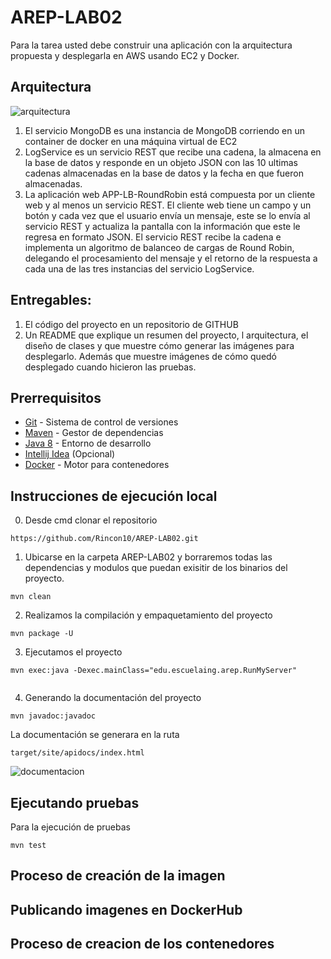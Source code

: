 # AREP-LAB02

Para la tarea usted debe construir una aplicación con la arquitectura propuesta y desplegarla en AWS usando EC2 y Docker.

## Arquitectura

<img src="https://github.com/Rincon10/AREP-LAB02/blob/master/resources/images/Arquitectura.jpg" alt="arquitectura" />


1. El servicio MongoDB es una instancia de MongoDB corriendo en un container de docker en una máquina virtual de EC2
2. LogService es un servicio REST que recibe una cadena, la almacena en la base de datos y responde en un objeto JSON con las 10 ultimas cadenas almacenadas en la base de datos y la fecha en que fueron almacenadas.
3. La aplicación web APP-LB-RoundRobin está compuesta por un cliente web y al menos un servicio REST. El cliente web tiene un campo y un botón y cada vez que el usuario envía un mensaje, este se lo envía al servicio REST y actualiza la pantalla con la información que este le regresa en formato JSON. El servicio REST recibe la cadena e implementa un algoritmo de balanceo de cargas de Round Robin, delegando el procesamiento del mensaje y el retorno de la respuesta a cada una de las tres instancias del servicio LogService.
 
## Entregables:

1. El código del proyecto en un repositorio de GITHUB
2. Un README que explique un resumen del proyecto, l arquitectura, el diseño de clases y que muestre cómo generar las imágenes para desplegarlo. Además que muestre imágenes de cómo quedó desplegado cuando hicieron las pruebas.



## **Prerrequisitos**

-   [Git](https://git-scm.com/downloads) - Sistema de control de versiones
-   [Maven](https://maven.apache.org/download.cgi) - Gestor de dependencias
-   [Java 8](https://www.java.com/download/ie_manual.jsp) - Entorno de desarrollo
-   [Intellij Idea](https://www.jetbrains.com/es-es/idea/download/) (Opcional)
-   [Docker](https://www.docker.com/get-started) -  Motor para contenedores


## **Instrucciones de ejecución local**

0. Desde cmd clonar el repositorio

```git
https://github.com/Rincon10/AREP-LAB02.git
```


1. Ubicarse en la carpeta AREP-LAB02 y borraremos todas las dependencias y modulos que puedan exisitir de los binarios del proyecto.
```maven
mvn clean
```

2. Realizamos la compilación y empaquetamiento del proyecto
```maven
mvn package -U
```

3. Ejecutamos el proyecto
```maven
mvn exec:java -Dexec.mainClass="edu.escuelaing.arep.RunMyServer"
```

<img src="" />




4. Generando la documentación del proyecto
```mvn
mvn javadoc:javadoc
```
La documentación se generara en la ruta
```
target/site/apidocs/index.html
```

<img src="" alt="documentacion" />

<br />


## **Ejecutando pruebas**
Para la ejecución de pruebas

```mvn
mvn test
```


## Proceso de creación de la imagen

## Publicando imagenes en DockerHub

## 

 

## Proceso de creacion de los contenedores

